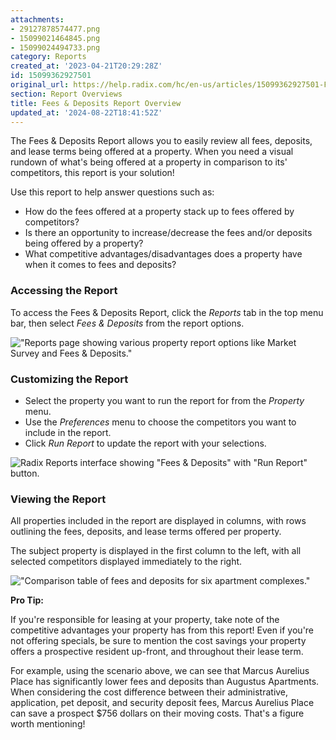 ```yaml
---
attachments:
- 29127878574477.png
- 15099021464845.png
- 15099024494733.png
category: Reports
created_at: '2023-04-21T20:29:28Z'
id: 15099362927501
original_url: https://help.radix.com/hc/en-us/articles/15099362927501-Fees-Deposits-Report-Overview
section: Report Overviews
title: Fees & Deposits Report Overview
updated_at: '2024-08-22T18:41:52Z'
---
```


The Fees & Deposits Report allows you to easily review all fees, deposits, and lease terms being offered at a property. When you need a visual rundown of what's being offered at a property in comparison to its' competitors, this report is your solution!

Use this report to help answer questions such as:

+ How do the fees offered at a property stack up to fees offered by competitors?
+ Is there an opportunity to increase/decrease the fees and/or deposits being offered by a property?
+ What competitive advantages/disadvantages does a property have when it comes to fees and deposits?

### Accessing the Report

To access the Fees & Deposits Report, click the *Reports* tab in the top menu bar, then select *Fees & Deposits* from the report options. 

!["Reports page showing various property report options like Market Survey and Fees & Deposits."](attachments/29127878574477.png)

### Customizing the Report

* Select the property you want to run the report for from the *Property* menu.
* Use the *Preferences* menu to choose the competitors you want to include in the report.
* Click *Run Report* to update the report with your selections.

![Radix Reports interface showing "Fees & Deposits" with "Run Report" button.](attachments/15099021464845.png)

### Viewing the Report

All properties included in the report are displayed in columns, with rows outlining the fees, deposits, and lease terms offered per property.

The subject property is displayed in the first column to the left, with all selected competitors displayed immediately to the right. 

!["Comparison table of fees and deposits for six apartment complexes."](attachments/15099024494733.png)

**Pro Tip:**

If you're responsible for leasing at your property, take note of the competitive advantages your property has from this report! Even if you're not offering specials, be sure to mention the cost savings your property offers a prospective resident up-front, and throughout their lease term.

For example, using the scenario above, we can see that Marcus Aurelius Place has significantly lower fees and deposits than Augustus Apartments. When considering the cost difference between their administrative, application, pet deposit, and security deposit fees, Marcus Aurelius Place can save a prospect $756 dollars on their moving costs. That's a figure worth mentioning!